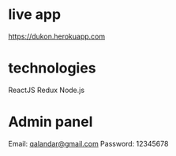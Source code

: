 # live app
https://dukon.herokuapp.com
# technologies
ReactJS Redux Node.js
# Admin panel
Email: qalandar@gmail.com
Password: 12345678
